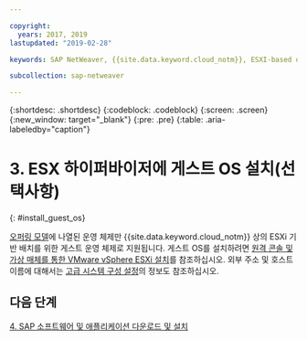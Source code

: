 ```yaml
---

copyright:
  years: 2017, 2019
lastupdated: "2019-02-28"

keywords: SAP NetWeaver, {{site.data.keyword.cloud_notm}}, ESXI-based deployments, SAP Certified

subcollection: sap-netweaver

---
```


{:shortdesc: .shortdesc}
{:codeblock: .codeblock}
{:screen: .screen}
{:new_window: target="_blank"}
{:pre: .pre}
{:table: .aria-labeledby="caption"}

# 3. ESX 하이퍼바이저에 게스트 OS 설치(선택사항)
{: #install_guest_os}

[오퍼링 모델](/docs/infrastructure/sap-netweaver?topic=sap-netweaver-offer_model#offer_model)에 나열된 운영 체제만 {{site.data.keyword.cloud_notm}} 상의 ESXi 기반 배치를 위한 게스트 운영 체제로 지원됩니다. 게스트 OS를 설치하려면 [원격 콘솔 및 가상 매체를 통한 VMware vSphere ESXi 설치](docs/infrastructure/vmware?topic=VMware-installing-vsphere-esxi#installing-vsphere-esxi)를 참조하십시오. 외부 주소 및 호스트 이름에 대해서는 [고급 시스템 구성 설정](/docs/infrastructure/sap-netweaver?topic=sap-netweaver-adv_config#adv_config)의 정보도 참조하십시오.

## 다음 단계

  [4. SAP 소프트웨어 및 애플리케이션 다운로드 및 설치](/docs/infrastructure/sap-netweaver?topic=sap-netweaver-install_sap#install_sap)
